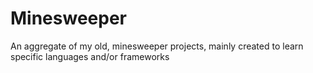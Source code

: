 # Minesweeper

An aggregate of my old, minesweeper projects, mainly created to learn specific languages and/or frameworks